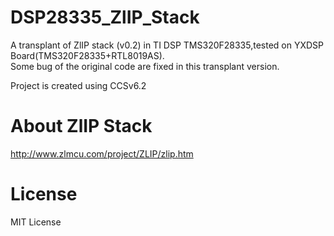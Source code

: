 # DSP28335_ZlIP_Stack   
A transplant of ZlIP stack (v0.2) in TI DSP TMS320F28335,tested on YXDSP Board(TMS320F28335+RTL8019AS).   
Some bug of the original code are fixed in this transplant version.    

Project is created using CCSv6.2   

# About ZlIP Stack
http://www.zlmcu.com/project/ZLIP/zlip.htm   


# License   
MIT License

